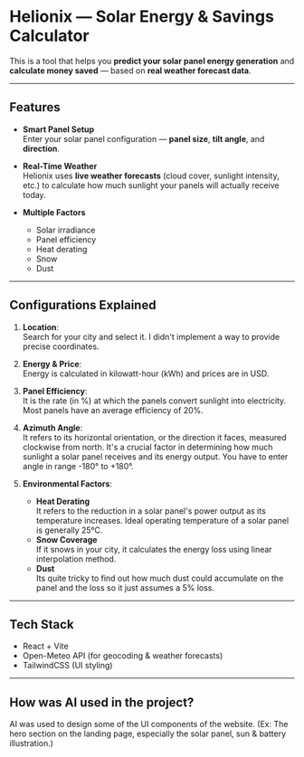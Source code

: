 # Helionix — Solar Energy & Savings Calculator

This is a tool that helps you **predict your solar panel energy generation** and **calculate money saved** — based on **real weather forecast data**.

---

## Features

- **Smart Panel Setup**  
Enter your solar panel configuration — **panel size**, **tilt angle**, and **direction**.

- **Real-Time Weather**  
Helionix uses **live weather forecasts** (cloud cover, sunlight intensity, etc.) to calculate how much sunlight your panels will actually receive today.

- **Multiple Factors**
  - Solar irradiance
  - Panel efficiency
  - Heat derating
  - Snow
  - Dust

---

## Configurations Explained

1. **Location**:  
   Search for your city and select it. I didn't implement a way to provide precise coordinates.

2. **Energy & Price**:  
   Energy is calculated in kilowatt-hour (kWh) and prices are in USD.

3. **Panel Efficiency**:  
   It is the rate (in %) at which the panels convert sunlight into electricity. Most panels have an average efficiency of 20%.

4. **Azimuth Angle**:  
   It refers to its horizontal orientation, or the direction it faces, measured clockwise from north. It's a crucial factor in determining how much sunlight a solar panel receives and its energy output. You have     to enter angle in range -180° to +180°.

5. **Environmental Factors**:  
   - **Heat Derating**  
     It refers to the reduction in a solar panel's power output as its temperature increases. Ideal operating temperature of a solar panel is generally 25°C.
   - **Snow Coverage**  
     If it snows in your city, it calculates the energy loss using linear interpolation method.
   - **Dust**  
     Its quite tricky to find out how much dust could accumulate on the panel and the loss so it just assumes a 5% loss.
---

## Tech Stack
- React + Vite
- Open-Meteo API (for geocoding & weather forecasts)
- TailwindCSS (UI styling)

---

## How was AI used in the project?
AI was used to design some of the UI components of the website. (Ex: The hero section on the landing page, especially the solar panel, sun & battery illustration.)
